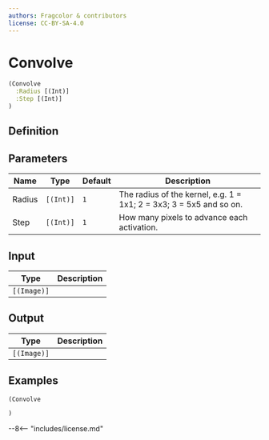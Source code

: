 ```yaml
---
authors: Fragcolor & contributors
license: CC-BY-SA-4.0
---
```



# Convolve

```clojure
(Convolve
  :Radius [(Int)]
  :Step [(Int)]
)
```


## Definition




## Parameters

| Name | Type | Default | Description |
|------|------|---------|-------------|
| Radius | `[(Int)]` | `1` | The radius of the kernel, e.g. 1 = 1x1; 2 = 3x3; 3 = 5x5 and so on. |
| Step | `[(Int)]` | `1` | How many pixels to advance each activation. |


## Input

| Type | Description |
|------|-------------|
| `[(Image)]` |  |


## Output

| Type | Description |
|------|-------------|
| `[(Image)]` |  |


## Examples

```clojure
(Convolve

)
```


--8<-- "includes/license.md"
